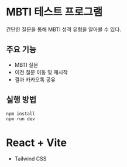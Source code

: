 # MBTI 테스트 프로그램

간단한 질문을 통해 MBTI 성격 유형을 알아볼 수 있다.

## 주요 기능
- MBTI 질문
- 이전 질문 이동 및 재시작
- 결과 카카오톡 공유

## 실행 방법
```bash
npm install
npm run dev
```

# React + Vite
- Tailwind CSS
